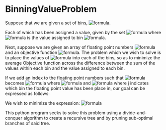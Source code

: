 # BinningValueProblem
Suppose that we are given a set of bins, 
![formula](https://render.githubusercontent.com/render/math?math=B%20=%20\{1,%202,%20\ldots,%20n\}). 

Each of which has been assigned a value, given by the set ![formula](https://render.githubusercontent.com/render/math?math=V%20=%20\{v_1,%20v_2,%20\ldots,%20v_n\}) where ![formula](https://render.githubusercontent.com/render/math?math=v_i) is the value assigned to bin ![formula](https://render.githubusercontent.com/render/math?math=i).

Next, suppose we are given an array of floating point numbers ![formula](https://render.githubusercontent.com/render/math?math=F%20=%20\{f_1,%20,f_2,%20,\ldots,%20f_m\}) and an objective function ![formula](https://render.githubusercontent.com/render/math?math=O). The problem which we wish to solve is to place the values of ![formula](https://render.githubusercontent.com/render/math?math=F) into each of the bins, so as to minimize the average Objective function across the difference between the sum of the values within each bin and the value assigned to each bin. 

If we add an index to the floating point numbers such that ![formula](https://render.githubusercontent.com/render/math?math=f_i) becomes ![formula](https://render.githubusercontent.com/render/math?math=f_{ij}) where ![formula](https://render.githubusercontent.com/render/math?math=i%20%20\epsilon%20\{1,%202,%20\ldots,%20m\}) and 
![formula](https://render.githubusercontent.com/render/math?math=j%20%20\epsilon%20B) where j indicates which bin the floating point value has been place in, our goal can be expressed as follows:

We wish to minimize the expression:
![formula](https://render.githubusercontent.com/render/math?math=\frac{1}{n}\sum_{j=1}^{n}O((\sum_{i=1}^{m}f_{ij})-v_i))

This python program seeks to solve this problem using a divide-and-conquer algorithm to create a recursive tree and by pruning sub-optimal branches of said tree.
